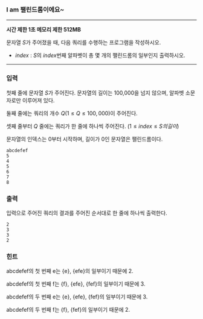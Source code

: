 ### I am 팰린드롬이에요~
---
**시간 제한 1초 메모리 제한 512MB**  

문자열 $S$가 주어졌을 때, 다음 쿼리를 수행하는 프로그램을 작성하시오.

- $index$ : $S$의 $index$번째 알파벳이 총 몇 개의 팰린드롬의 일부인지 출력하시오.

---

### 입력
첫째 줄에 문자열 $S$가 주어진다. 문자열의 길이는 100,000을 넘지 않으며, 알파벳 소문자로만 이루어져 있다.

둘째 줄에는 쿼리의 개수 $Q (1 \leq Q \leq 100,000)$이 주어진다.

셋째 줄부터 $Q$ 줄에는 쿼리가 한 줄에 하나씩 주어진다. $(1 \leq index \leq S의 길이)$

문자열의 인덱스는 $0$부터 시작하며, 길이가 $0$인 문자열은 팰린드롬이다.
```
abcdefef
5
4
5
6
7
8
```
### 출력
입력으로 주어진 쿼리의 결과를 주어진 순서대로 한 줄에 하나씩 출력한다.
```
2
3
3
2
```

### 힌트
abcdefef의 첫 번째 e는 {e}, {efe}의 일부이기 때문에 2.

abcdefef의 첫 번째 f는 {f}, {efe}, {fef}의 일부이기 때문에 3.

abcdefef의 두 번째 e는 {e}, {efe}, {fef}의 일부이기 때문에 3.

abcdefef의 두 번째 f는 {f}, {fef}의 일부이기 때문에 2.

